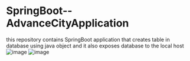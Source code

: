 # SpringBoot--AdvanceCityApplication
this repository contains SpringBoot application that creates table in database using java object and it also exposes database to the local host
![image](https://user-images.githubusercontent.com/77457476/174467087-29caae01-0468-47ff-9a82-539bd6af4088.png)
![image](https://user-images.githubusercontent.com/77457476/174467099-17f7ce44-e0fc-454b-b24f-d904ae8bc0df.png)
